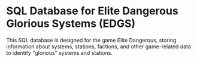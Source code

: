 # SQL Database for Elite Dangerous Glorious Systems (EDGS)

This SQL database is designed for the game Elite Dangerous, storing information about systems, stations, factions, and other game-related data to identify "glorious" systems and stations.
